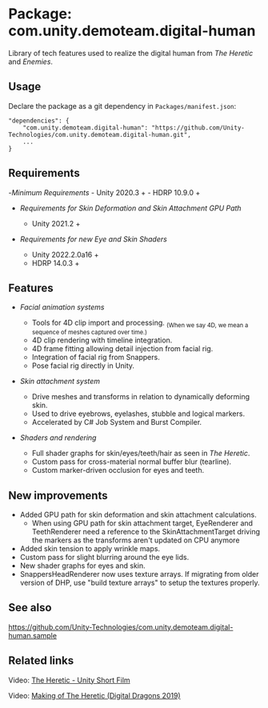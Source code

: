 # Package: com.unity.demoteam.digital-human

Library of tech features used to realize the digital human from *The Heretic* and *Enemies*.

## Usage

Declare the package as a git dependency in `Packages/manifest.json`:

```
"dependencies": {
    "com.unity.demoteam.digital-human": "https://github.com/Unity-Technologies/com.unity.demoteam.digital-human.git",
    ...
}
```

## Requirements
-*Minimum Requirements*
	- Unity 2020.3 +
	- HDRP 10.9.0 +

- *Requirements for Skin Deformation and Skin Attachment GPU Path*
	- Unity 2021.2 +
	
- *Requirements for new Eye and Skin Shaders*
	- Unity 2022.2.0a16 +
	- HDRP 14.0.3 +

## Features

- *Facial animation systems*
  - Tools for 4D clip import and processing. <sub>(When we say 4D, we mean a sequence of meshes captured over time.)</sub>
  - 4D clip rendering with timeline integration.
  - 4D frame fitting allowing detail injection from facial rig.
  - Integration of facial rig from Snappers.
  - Pose facial rig directly in Unity.
  
- *Skin attachment system*
  - Drive meshes and transforms in relation to dynamically deforming skin.
  - Used to drive eyebrows, eyelashes, stubble and logical markers.
  - Accelerated by C# Job System and Burst Compiler.

- *Shaders and rendering*
  - Full shader graphs for skin/eyes/teeth/hair as seen in *The Heretic*.
  - Custom pass for cross-material normal buffer blur (tearline).
  - Custom marker-driven occlusion for eyes and teeth.
  
## New improvements

  - Added GPU path for skin deformation and skin attachment calculations.
	- When using GPU path for skin attachment target, EyeRenderer and TeethRenderer need a reference to the SkinAttachmentTarget driving the markers as the transforms aren't updated on CPU anymore
  - Added skin tension to apply wrinkle maps.
  - Custom pass for slight blurring around the eye lids.
  - New shader graphs for eyes and skin.
  - SnappersHeadRenderer now uses texture arrays. If migrating from older version of DHP, use "build texture arrays" to setup the textures properly.


## See also

https://github.com/Unity-Technologies/com.unity.demoteam.digital-human.sample


## Related links

Video: [The Heretic - Unity Short Film](https://www.youtube.com/watch?v=iQZobAhgayA)

Video: [Making of The Heretic (Digital Dragons 2019)](https://www.youtube.com/watch?v=5H9Jo2qjJXs)
